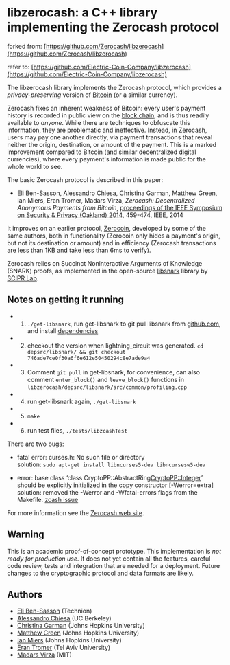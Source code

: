libzerocash: a C++ library implementing the Zerocash protocol
================================================================================

forked from: [https://github.com/Zerocash/libzerocash](https://github.com/Zerocash/libzerocash)

refer to: [https://github.com/Electric-Coin-Company/libzerocash](https://github.com/Electric-Coin-Company/libzerocash)

The libzerocash library implements the Zerocash protocol, which provides a *privacy-preserving* version of [Bitcoin](https://bitcoin.org/) (or a similar currency).

Zerocash fixes an inherent weakness of Bitcoin: every user's payment history is recorded in public view on the [block chain](https://en.bitcoin.it/wiki/Block_chain), and is thus readily available to *anyone*. While there are techniques to obfuscate this information, they are problematic and ineffective. Instead, in Zerocash, users may pay one another directly, via payment transactions that reveal neither the origin, destination, or amount of the payment. This is a marked improvement compared to Bitcoin (and similar decentralized digital currencies), where every payment's information is made public for the whole world to see.

The basic Zerocash protocol is described in this paper:

* Eli Ben-Sasson, Alessandro Chiesa, Christina Garman, Matthew Green, Ian Miers, Eran Tromer, Madars Virza, _Zerocash: Decentralized Anonymous Payments from Bitcoin_, [proceedings of the IEEE Symposium on Security & Privacy (Oakland) 2014](http://www.ieee-security.org/TC/SP2014/), 459-474, IEEE, 2014

It improves on an earlier protocol, [Zerocoin](http://zerocoin.org/), developed by some of the same authors, both in functionality (Zerocoin only hides a payment's origin, but not its destination or amount) and in efficiency (Zerocash transactions are less than 1KB and take less than 6ms to verify).

Zerocash relies on Succinct Noninteractive Arguments of Knowledge (SNARK) proofs, as implemented in the open-source  [libsnark](https://github.com/scipr-lab/libsnark) library by [SCIPR Lab](http://www.scipr-lab.org/).

Notes on getting it running
----------------------------------------------------------------------------------

* 1. ``./get-libsnark``, run get-libsnark to git pull libsnark from [github.com](https://github.com/scipr-lab/libsnark), and install [dependencies](https://github.com/scipr-lab/libsnark#dependencies)
* 2. checkout the version when lightning\_circuit was generated.
``cd depsrc/libsnark/ && git checkout 746ade7ce0f30a6f6e612e50450294c8e7ade9a4``
* 3. Comment ``git pull`` in get-libsnark, for convenience, can also comment ``enter_block()`` and ``leave_block()`` functions in `libzerocash/depsrc/libsnark/src/common/profiling.cpp` 
* 4. run get-libsnark again, ``./get-libsnark``
* 5. ``make``
* 6. run test files, ``./tests/libzcashTest``

There are two bugs: 
- fatal error: curses.h: No such file or directory <br/>
 solution: `sudo apt-get install libncurses5-dev libncursesw5-dev` 

- error: base class ‘class CryptoPP::AbstractRing<CryptoPP::Integer>’ should be explicitly initialized in the copy constructor [-Werror=extra] <br/>
solution: removed the -Werror and -Wfatal-errors flags from the Makefile. [zcash issue](https://github.com/zcash/zcash/issues/449)

For more information see the [Zerocash web site](http://zerocash-project.org).

Warning
--------------------------------------------------------------------------------

This is an academic proof-of-concept prototype. This implementation is *not ready for production use*. It does not yet contain all the features, careful code review, tests and integration that are needed for a deployment. Future changes to the cryptographic protocol and data formats are likely.

Authors
--------------------------------------------------------------------------------

* [Eli Ben-Sasson](http://eli.net.technion.ac.il/) (Technion)
* [Alessandro Chiesa](http://www.eecs.berkeley.edu/~alexch/) (UC Berkeley)
* [Christina Garman](http://hms.isi.jhu.edu/index.php/people/7.html) (Johns Hopkins University)
* [Matthew Green](http://spar.isi.jhu.edu/~mgreen/) (Johns Hopkins University)
* [Ian Miers](http://hms.isi.jhu.edu/index.php/people/11.html) (Johns Hopkins University)
* [Eran Tromer](http://www.cs.tau.ac.il/~tromer/) (Tel Aviv University)
* [Madars Virza](https://madars.org/) (MIT)
